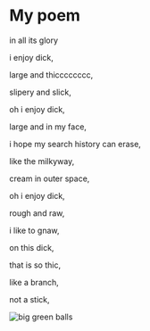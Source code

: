 <h1> My poem </h1> 
<p> in all its glory </p> 

<p>i enjoy dick,<br> 

large and thicccccccc, <br>

slipery and slick, <br>

oh i enjoy dick, <br>

large and in my face, <br>  

i hope my search history can erase,<br>

like the milkyway, <br>

cream in outer space,<br>

oh i enjoy dick, <br>

rough and raw,<br> 

i like to gnaw,<br> 

on this dick, <br>

that is so thic, <br>

like a branch,<br>

not a stick,</p> 

<img src="https://encrypted-tbn0.gstatic.com/images?q=tbn:ANd9GcSjW8NuSlVOYGydDgsa7cpwQzTT6TIn2fOexA&usqp=CAU" alt="big green balls">

